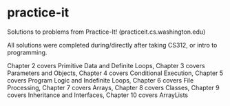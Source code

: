 # practice-it
Solutions to problems from Practice-It! (practiceit.cs.washington.edu)

All solutions were completed during/directly after taking CS312, or intro to programming.

Chapter 2 covers Primitive Data and Definite Loops,
Chapter 3 covers Parameters and Objects,
Chapter 4 covers Conditional Execution,
Chapter 5 covers Program Logic and Indefinite Loops,
Chapter 6 covers File Processing,
Chapter 7 covers Arrays,
Chapter 8 covers Classes,
Chapter 9 covers Inheritance and Interfaces,
Chapter 10 covers ArrayLists

